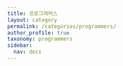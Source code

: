 ```yaml
---
title: 프로그래머스
layout: category
permalink: /categories/programmers/
author_profile: true
taxonomy: programmers
sidebar:
  nav: docs
---
```

